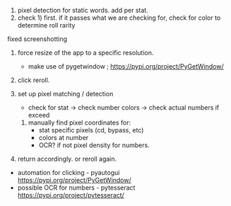 1. pixel detection for static words. add per stat.
2. check 1) first. if it passes what we are checking for, check for color to determine roll rarity


fixed screenshotting
1. force resize of the app to a specific resolution.
	- make use of pygetwindow ; https://pypi.org/project/PyGetWindow/
	

2. click reroll. 

3. set up pixel matching / detection 
	- check for stat -> check number colors -> check actual numbers if exceed
	1) manually find pixel coordinates for:
		- stat specific pixels (cd, bypass, etc)
		- colors at number
		- OCR? if not pixel density for numbers.

4) return accordingly. or reroll again.


- automation for clicking - pyautogui https://pypi.org/project/PyGetWindow/
- possible OCR for numbers - pytesseract https://pypi.org/project/pytesseract/
